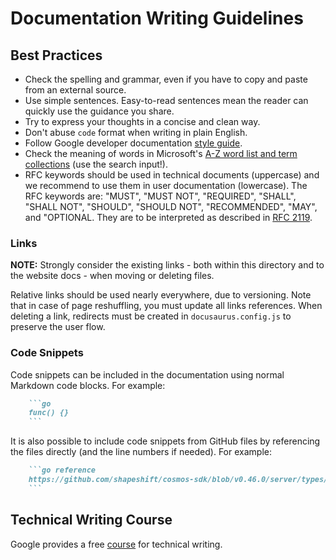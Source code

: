 # Documentation Writing Guidelines

## Best Practices

* Check the spelling and grammar, even if you have to copy and paste from an external source.
* Use simple sentences. Easy-to-read sentences mean the reader can quickly use the guidance you share.
* Try to express your thoughts in a concise and clean way.
* Don't abuse `code` format when writing in plain English.
* Follow Google developer documentation [style guide](https://developers.google.com/style).
* Check the meaning of words in Microsoft's [A-Z word list and term collections](https://docs.microsoft.com/en-us/style-guide/a-z-word-list-term-collections/term-collections/accessibility-terms) (use the search input!).
* RFC keywords should be used in technical documents (uppercase) and we recommend to use them in user documentation (lowercase). The RFC keywords are: "MUST", "MUST NOT", "REQUIRED", "SHALL", "SHALL NOT", "SHOULD", "SHOULD NOT", "RECOMMENDED",  "MAY", and "OPTIONAL. They are to be interpreted as described in [RFC 2119](https://datatracker.ietf.org/doc/html/rfc2119).

### Links

**NOTE:** Strongly consider the existing links - both within this directory and to the website docs - when moving or deleting files.

Relative links should be used nearly everywhere, due to versioning. Note that in case of page reshuffling, you must update all links references.
When deleting a link, redirects must be created in `docusaurus.config.js` to preserve the user flow.

### Code Snippets

Code snippets can be included in the documentation using normal Markdown code blocks. For example:

```md
    ```go
    func() {}
    ```
```

It is also possible to include code snippets from GitHub files by referencing the files directly (and the line numbers if needed). For example:

```md
    ```go reference
    https://github.com/shapeshift/cosmos-sdk/blob/v0.46.0/server/types/app.go#L57-L59
    ```
```

## Technical Writing Course

Google provides a free [course](https://developers.google.com/tech-writing/overview) for technical writing.
